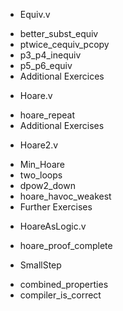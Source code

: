 * Equiv.v
- better_subst_equiv
- ptwice_cequiv_pcopy
- p3_p4_inequiv
- p5_p6_equiv
- Additional Exercices

* Hoare.v
- hoare_repeat
- Additional Exercises

* Hoare2.v
- Min_Hoare
- two_loops
- dpow2_down
- hoare_havoc_weakest
- Further Exercises

* HoareAsLogic.v
- hoare_proof_complete

* SmallStep
- combined_properties
- compiler_is_correct